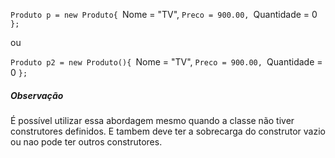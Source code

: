 `Produto p = new Produto{
	`Nome = "TV",
	`Preco = 900.00,
	`Quantidade = 0
`};`

ou

`Produto p2 = new Produto(){
	`Nome = "TV",
	`Preco = 900.00,
	`Quantidade = 0
`};`

##### Observação
É possível utilizar essa abordagem mesmo quando a classe não tiver construtores definidos. E tambem deve ter a sobrecarga do construtor vazio ou nao pode ter outros construtores.